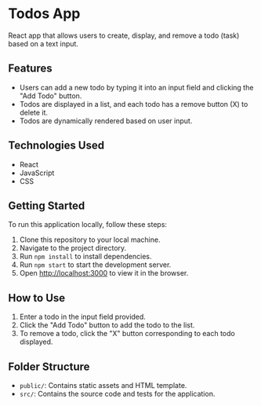 # Todos App

React app that allows users to create, display, and remove a todo (task) based on a text input.

## Features

- Users can add a new todo by typing it into an input field and clicking the "Add Todo" button.
- Todos are displayed in a list, and each todo has a remove button (X) to delete it.
- Todos are dynamically rendered based on user input.

## Technologies Used

- React
- JavaScript
- CSS

## Getting Started 

To run this application locally, follow these steps:

1. Clone this repository to your local machine.
2. Navigate to the project directory.
3. Run `npm install` to install dependencies.
4. Run `npm start` to start the development server.
5. Open [http://localhost:3000](http://localhost:3000) to view it in the browser.

## How to Use

1. Enter a todo in the input field provided.
2. Click the "Add Todo" button to add the todo to the list.
3. To remove a todo, click the "X" button corresponding to each todo displayed.

## Folder Structure

- `public/`: Contains static assets and HTML template.
- `src/`: Contains the source code and tests for the application.